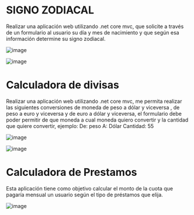 # SIGNO ZODIACAL
Realizar una aplicación web utilizando .net core mvc, que solicite a través de un formulario al usuario su día y mes de nacimiento y que según esa información determine su signo zodiacal. 

![image](https://user-images.githubusercontent.com/36041729/190879810-0840c91d-716d-45b5-8556-402d018642a6.png)

![image](https://user-images.githubusercontent.com/36041729/190879815-0f1208d0-301c-4759-b165-e6bc1441b043.png)

# Calculadora de divisas
Realizar una aplicación web utilizando .net core mvc, me permita realizar las
siguientes conversiones de moneda de peso a dólar y viceversa , de peso a euro y
viceversa y de euro a dólar y viceversa, el formulario debe poder permitir de que
moneda a cual moneda quiero convertir y la cantidad que quiere convertir, ejemplo:
De: peso
A: Dólar
Cantidad: 55


![image](https://user-images.githubusercontent.com/36041729/190887057-49d84ad2-1b51-4930-a4fc-a87af7e261b4.png)

![image](https://user-images.githubusercontent.com/36041729/190887069-fd157ce3-c1e3-40e5-a11c-72579f46cde2.png)

# Calculadora de Prestamos
Esta aplicación tiene como objetivo calcular el monto de la cuota que pagaría
mensual un usuario según el tipo de préstamos que elija.

![image](https://user-images.githubusercontent.com/36041729/190887091-caee38f2-9a1a-493c-a6d9-0985cd4cd4ae.png)

